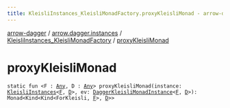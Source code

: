 ```yaml
---
title: KleisliInstances_KleisliMonadFactory.proxyKleisliMonad - arrow-dagger
---
```


[arrow-dagger](../../index.html) / [arrow.dagger.instances](../index.html) / [KleisliInstances_KleisliMonadFactory](index.html) / [proxyKleisliMonad](./proxy-kleisli-monad.html)

# proxyKleisliMonad

`static fun <F : `[`Any`](https://kotlinlang.org/api/latest/jvm/stdlib/kotlin/-any/index.html)`, D : `[`Any`](https://kotlinlang.org/api/latest/jvm/stdlib/kotlin/-any/index.html)`> proxyKleisliMonad(instance: `[`KleisliInstances`](../-kleisli-instances/index.html)`<`[`F`](proxy-kleisli-monad.html#F)`, `[`D`](proxy-kleisli-monad.html#D)`>, ev: `[`DaggerKleisliMonadInstance`](../-dagger-kleisli-monad-instance/index.html)`<`[`F`](proxy-kleisli-monad.html#F)`, `[`D`](proxy-kleisli-monad.html#D)`>): Monad<Kind<Kind<ForKleisli, `[`F`](proxy-kleisli-monad.html#F)`>, `[`D`](proxy-kleisli-monad.html#D)`>>`